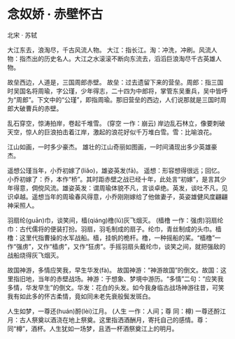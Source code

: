 # 念奴娇 · 赤壁怀古

<span class="r">北宋 · 苏轼

<link href="../../css/style.css" rel="stylesheet" type="text/css" />

<div class="p">

大江东去，浪淘尽，千古风流人物。
<span class="comment">
大江：指长江。淘：冲洗，冲刷。风流人物：指杰出的历史名人。大江之水滚滚不断向东流去，滔滔巨浪淘尽千古英雄人物。

故垒西边，人道是，三国周郎赤壁。 
<span class="comment">
故垒：过去遗留下来的营垒。周郎：指三国时吴国名将周瑜，字公瑾，少年得志，二十四为中郎将，掌管东吴重兵，吴中皆呼为“周郎”。下文中的“公瑾”，即指周瑜。那旧营垒的西边，人们说那就是三国时周郎大破曹兵的赤壁。

乱石穿空，惊涛拍岸，卷起千堆雪。
<span class="comment">
(穿空 一作：崩云) 岸边乱石林立，像要刺破天空，惊人的巨浪拍击着江岸，激起的浪花好似千万堆白雪。雪：比喻浪花。

江山如画，一时多少豪杰。
<span class="comment">
雄壮的江山奇丽如图画，一时间涌现出多少英雄豪杰。

遥想公瑾当年，小乔初嫁了(liǎo)，雄姿英发(fā)。
<span class="comment">
遥想：形容想得很远；回忆。小乔初嫁了：乔，本作“桥”。其时距赤壁之战已经十年，此处言“初嫁”，是言其少年得意，倜傥风流。雄姿英发：谓周瑜体貌不凡，言谈卓绝。英发，谈吐不凡，见识卓越。遥想当年的周瑜春风得意，小乔刚刚嫁给了他做妻子，英姿雄健风度翩翩神采照人。
   
羽扇纶(guān)巾，谈笑间，樯(qiáng)橹(lǔ)灰飞烟灭。
<span class="comment">
(樯橹 一作：强虏)羽扇纶巾：古代儒将的便装打扮。羽扇，羽毛制成的扇子。纶巾，青丝制成的头巾。樯橹：这里代指曹操的水军战船。樯，挂帆的桅杆。橹，一种摇船的桨。“樯橹”一作“强虏”，又作“樯虏”，又作“狂虏”。手摇羽扇头戴纶巾，谈笑之间，就把强敌的战船烧得灰飞烟灭。
   
故国神游，多情应笑我，早生华发(fà)。
<span class="comment">
故国神游：“神游故国”的倒文。故国：这里指旧地，当年的赤壁战场。神游：于想象、梦境中游历。“多情”二句：“应笑我多情，华发早生”的倒文。华发：花白的头发。如今我身临古战场神游往昔，可笑我有如此多的怀古柔情，竟如同未老先衰般鬓发斑白。

人生如梦，一尊还(huán)酹(lèi)江月。
<span class="comment">
(人生 一作：人间；尊 同：樽) 一尊还酹江月：古人祭奠以酒浇在地上祭奠。这里指洒酒酬月，寄托自己的感情。尊：同“樽”，酒杯。人生犹如一场梦，且洒一杯酒祭奠江上的明月。
